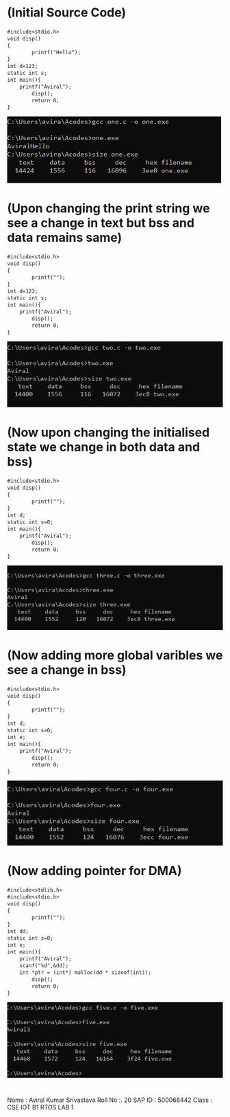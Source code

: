 # (Initial Source Code)
```
#include<stdio.h>
void disp()
{
        printf("Hello");
}
int d=123;
static int s;
int main(){
	printf("Aviral");
        disp();
        return 0;
}
```
![one](./Screenshots/1-1.png)

# (Upon changing the print string we see a change in text but bss and data remains same)
```
#include<stdio.h>
void disp()
{
        printf("");
}
int d=123;
static int s;
int main(){
	printf("Aviral");
        disp();
        return 0;
}
```
![two](./Screenshots/1-2.png)

# (Now upon changing the initialised state we change in both data and bss)
```
#include<stdio.h>
void disp()
{
        printf("");
}
int d;
static int s=0;
int main(){
	printf("Aviral");
        disp();
        return 0;
}
```
![three](./Screenshots/1-3.png)
# (Now adding more global varibles we see a change in bss)
```
#include<stdio.h>
void disp()
{
        printf("");
}
int d;
static int s=0;
int e;
int main(){
	printf("Aviral");
        disp();
        return 0;
}
```
![four](./Screenshots/1-4.png)
# (Now adding pointer for DMA)
```
#include<stdlib.h>
#include<stdio.h>
void disp()
{
        printf("");
}
int dd;
static int s=0;
int e;
int main(){
	printf("Aviral");
	scanf("%d",&dd);
  	int *ptr = (int*) malloc(dd * sizeof(int));
        disp();
        return 0;
}
```
![five](./Screenshots/1-5.png)
#
Name : Aviral Kumar Srivastava
Roll No :. 20
SAP ID : 500068442
Class : CSE IOT B1
RTOS LAB 1
